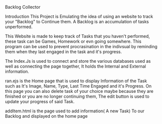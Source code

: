 Backlog Collector

Introduction
This Project is Emulating the idea of using an website to track your "Backlog" to Continue them. A Backlog is an accumulation of tasks unperformed.

This Website is made to keep track of Tasks that you haven't performed, these task can be Games, Homework or evn going somewhere. This program can be used to prevent procrasination in the indivsual by reminding them when they last engaged in the task and it's progress.

The Index.Js is used to connect and store the various databases used as well as connecting the page together, It holds the Internal and External information.

ran.ejs is the Home page that is used to display Information of the Task such as It's Image, Name, Type, Last Time Engaged and it's Progress. On this page you can also delete task of your choice maybe because they are finished or you are no longer continuing them, The edit button is used to update your progress of said Task.

addItem.html is the page used to add information( A new Task) To our Backlog and displayed on the home page
